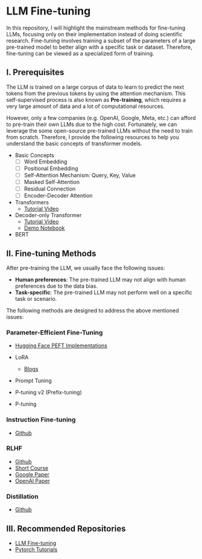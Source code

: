 # LLM Fine-tuning
In this repository, I will highlight the mainstream methods for fine-tuning LLMs, focusing only on their implementation instead of doing scientific research. Fine-tuning involves training a subset of the parameters of a large pre-trained model to better align with a specific task or dataset. Therefore, fine-tuning can be viewed as a specialized form of training.

## I. Prerequisites
The LLM is trained on a large corpus of data to learn to predict the next tokens from the previous tokens by using the attention mechanism. This self-supervised process is also known as **Pre-training**, which requires a very large amount of data and a lot of computational resources. 

However, only a few companies (e.g. OpenAI, Google, Meta, etc.) can afford to pre-train their own LLMs due to the high cost. Fortunately, we can leverage the some open-source pre-trained LLMs without the need to train from scratch. Therefore, I provide the following resources to help you understand the basic concepts of transformer models. 

- Basic Concepts
  - [ ] Word Embedding
  - [ ] Positional Embedding
  - [ ] Self-Attention Mechanism: Query, Key, Value
  - [ ] Masked Self-Attention
  - [ ] Residual Connection
  - [ ] Encoder-Decoder Attention
- Transformers 
  - [Tutorial Video](https://www.youtube.com/watch?v=zxQyTK8quyY&t=1550s)
- Decoder-only Transformer 
  - [Tutorial Video](https://www.youtube.com/watch?v=bQ5BoolX9Ag)
  - [Demo Notebook](https://github.com/ChengIC/pytorch_tutorials/blob/main/section14_transformers/solutions/Pytorch2_Transformer_Text_Generation.ipynb)
- BERT

## II. Fine-tuning Methods
After pre-training the LLM, we usually face the following issues:
- **Human preferences**: The pre-trained LLM may not align with human preferences due to the data bias.
- **Task-specific**: The pre-trained LLM may not perform well on a specific task or scenario.

The following methods are designed to address the above mentioned issues:

### Parameter-Efficient Fine-Tuning
  - [Hugging Face PEFT Implementations](https://huggingface.co/blog/peft)
  - LoRA
    - [Blogs](https://magazine.sebastianraschka.com/p/practical-tips-for-finetuning-llms?utm_source=profile&utm_medium=reader2)

  - Prompt Tuning
  - P-tuning v2 (Prefix-tuning)
  - P-tuning

### Instruction Fine-tuning
  - [Github](https://github.com/Instruction-Tuning-with-GPT-4/GPT-4-LLM)

### RLHF
  - [Github](https://github.com/raghavc/LLM-RLHF-Tuning-with-PPO-and-DPO) 
  - [Short Course](https://learn.deeplearning.ai/courses/reinforcement-learning-from-human-feedback/lesson/1/introduction) 
  - [Google Paper](https://arxiv.org/abs/1706.03741) 
  - [OpenAI Paper](https://arxiv.org/abs/2203.02155)

### Distillation
  - [Github](https://github.com/Tebmer/Awesome-Knowledge-Distillation-of-LLMs?tab=readme-ov-file#kd-algorithms)

## III. Recommended Repositories
- [LLM Fine-tuning](https://github.com/ashishpatel26/LLM-Finetuning)
- [Pytorch Tutorials](https://github.com/LukeDitria/pytorch_tutorials) 